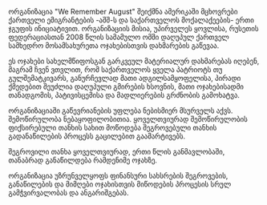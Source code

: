 ორგანიზაცია "We Remember August" შეიქმნა ამერიკაში მცხოვრები ქართველი ემიგრანტების -აშშ-ს და საქართველოს მოქალაქეების- ერთი ჯგუფის ინიციატივით. ორგანიზაციის მისია, უპირველეს ყოვლისა, რუსეთის ფედერაციასთან 2008 წლის სამამულო ომში დაღუპულ ქართველ სამხედრო მოსამსახურეთა ოჯახებისთვის დახმარების გაწევაა.

ეს ოჯახები სახელმწიფოსგან გარკვეულ მატერიალურ დახმარებას იღებენ, მაგრამ ჩვენ ვთვლით, რომ საქართველოს ყველა პატრიოტს თუ გულშემატკივარს, განურჩევლად მათი ადგილსამყოფელისა, პირადი ქმედებით შეუძლია დაღუპული გმირების ხსოვნის, მათი ოჯახებისადმი თანადგომის, პატივისცემისა და მადლიერების გრძნობის გამოხატვა.

ორგანიზაციაში გაწევრიანების უფლება ნებისმიერ მსურველს აქვს. შემოწირულობა ნებაყოფილობითია. ყოველთვიურად შემოწირულობის ფიქსირებული თანხის სახით მოწოდება შეგროვებული თანხის გადანაწილების პროცესს გაცილებით გაამარტივებს.

შეგროვილი თანხა ყოველთვიურად, ერთი წლის განმავლობაში, თანაბრად განაწილდება რამდენიმე ოჯახზე.

ორგანიზაცია უზრუნველყოფს ფინანსური სახსრების შეგროვების, განაწილების და მიმღები ოჯახისთვის მიწოდების პროცესის სრულ გამჭვირვალობას და ანგარიშგებას.
